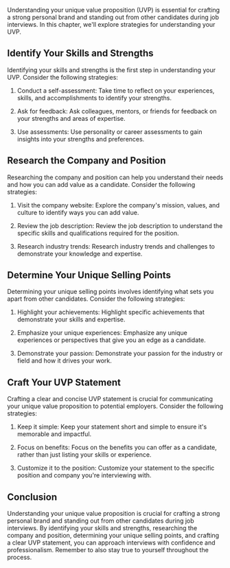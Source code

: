 
Understanding your unique value proposition (UVP) is essential for crafting a strong personal brand and standing out from other candidates during job interviews. In this chapter, we'll explore strategies for understanding your UVP.

Identify Your Skills and Strengths
----------------------------------

Identifying your skills and strengths is the first step in understanding your UVP. Consider the following strategies:

1. Conduct a self-assessment: Take time to reflect on your experiences, skills, and accomplishments to identify your strengths.

2. Ask for feedback: Ask colleagues, mentors, or friends for feedback on your strengths and areas of expertise.

3. Use assessments: Use personality or career assessments to gain insights into your strengths and preferences.

Research the Company and Position
---------------------------------

Researching the company and position can help you understand their needs and how you can add value as a candidate. Consider the following strategies:

1. Visit the company website: Explore the company's mission, values, and culture to identify ways you can add value.

2. Review the job description: Review the job description to understand the specific skills and qualifications required for the position.

3. Research industry trends: Research industry trends and challenges to demonstrate your knowledge and expertise.

Determine Your Unique Selling Points
------------------------------------

Determining your unique selling points involves identifying what sets you apart from other candidates. Consider the following strategies:

1. Highlight your achievements: Highlight specific achievements that demonstrate your skills and expertise.

2. Emphasize your unique experiences: Emphasize any unique experiences or perspectives that give you an edge as a candidate.

3. Demonstrate your passion: Demonstrate your passion for the industry or field and how it drives your work.

Craft Your UVP Statement
------------------------

Crafting a clear and concise UVP statement is crucial for communicating your unique value proposition to potential employers. Consider the following strategies:

1. Keep it simple: Keep your statement short and simple to ensure it's memorable and impactful.

2. Focus on benefits: Focus on the benefits you can offer as a candidate, rather than just listing your skills or experience.

3. Customize it to the position: Customize your statement to the specific position and company you're interviewing with.

Conclusion
----------

Understanding your unique value proposition is crucial for crafting a strong personal brand and standing out from other candidates during job interviews. By identifying your skills and strengths, researching the company and position, determining your unique selling points, and crafting a clear UVP statement, you can approach interviews with confidence and professionalism. Remember to also stay true to yourself throughout the process.
